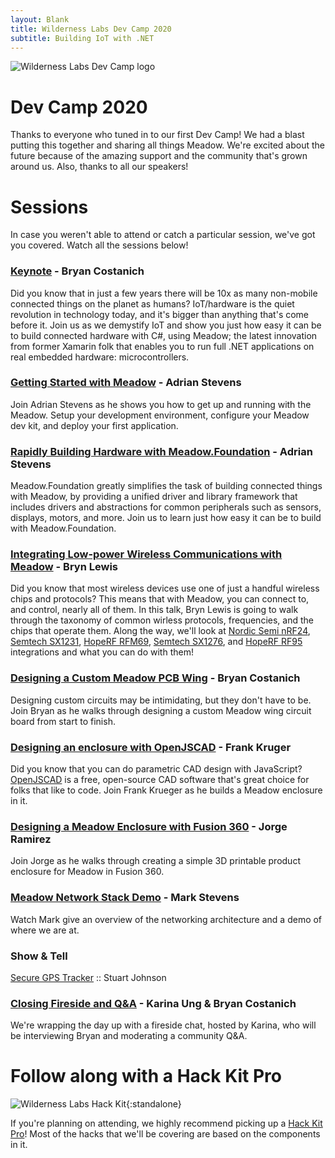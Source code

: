 ```yaml
---
layout: Blank
title: Wilderness Labs Dev Camp 2020
subtitle: Building IoT with .NET
---
```


![Wilderness Labs Dev Camp logo](Support_Files/Wilderness_Labs_Dev_Camp.svg)

# Dev Camp 2020

Thanks to everyone who tuned in to our first Dev Camp! We had a blast putting this together and sharing all things Meadow. We're excited about the future because of the amazing support and the community that's grown around us. Also, thanks to all our speakers!

# Sessions

In case you weren't able to attend or catch a particular session, we've got you covered. Watch all the sessions below!

### [Keynote](https://www.youtube.com/watch?v=qE8qWhiz8Vw&list=PLoP9Fu9zn7qYOCCRY8UyuNGH6m2hFUls8&index=2&t=0s) - Bryan Costanich

Did you know that in just a few years there will be 10x as many non-mobile connected things on the planet as humans? IoT/hardware is the quiet revolution in technology today, and it's bigger than anything that's come before it. Join us as we demystify IoT and show you just how easy it can be to build connected hardware with C#, using Meadow; the latest innovation from former Xamarin folk that enables you to run full .NET applications on real embedded hardware: microcontrollers.

### [Getting Started with Meadow](https://www.youtube.com/watch?v=jahwwrjdg4k&list=PLoP9Fu9zn7qYOCCRY8UyuNGH6m2hFUls8&index=3&t=0s) - Adrian Stevens

Join Adrian Stevens as he shows you how to get up and running with the Meadow. Setup your development environment, configure your Meadow dev kit, and deploy your first application.

### [Rapidly Building Hardware with Meadow.Foundation](https://www.youtube.com/watch?v=0TLPD9x4ogg&list=PLoP9Fu9zn7qYOCCRY8UyuNGH6m2hFUls8&index=4&t=0s) - Adrian Stevens

Meadow.Foundation greatly simplifies the task of building connected things with Meadow, by providing a unified driver and library framework that includes drivers and abstractions for common peripherals such as sensors, displays, motors, and more. Join us to learn just how easy it can be to build with Meadow.Foundation.

### [Integrating Low-power Wireless Communications with Meadow](https://www.youtube.com/watch?v=XUSvKtplin8&list=PLoP9Fu9zn7qYOCCRY8UyuNGH6m2hFUls8&index=11) - Bryn Lewis

Did you know that most wireless devices use one of just a handful wireless chips and protocols? This means that with Meadow, you can connect to, and control, nearly all of them. In this talk, Bryn Lewis is going to walk through the taxonomy of common wirless protocols, frequencies, and the chips that operate them. Along the way, we'll look at [Nordic Semi nRF24](https://www.nordicsemi.com/Products/Low-power-short-range-wireless/nRF24-series), [Semtech SX1231](https://www.semtech.com/products/wireless-rf/fsk-transceivers/sx1231), [HopeRF RFM69](https://www.hoperf.com/modules/rf_transceiver/RFM69HCW.html), [Semtech SX1276](https://www.semtech.com/products/wireless-rf/lora-transceivers/sx1276), and [HopeRF RF95](https://www.hoperf.com/modules/lora/RFM95.html) integrations and what you can do with them!

### [Designing a Custom Meadow PCB Wing](https://www.youtube.com/watch?v=d0KIB_7rv7U&list=PLoP9Fu9zn7qYOCCRY8UyuNGH6m2hFUls8&index=6&t=0s) - Bryan Costanich

Designing custom circuits may be intimidating, but they don't have to be. Join Bryan as he walks through designing a custom Meadow wing circuit board from start to finish.

### [Designing an enclosure with OpenJSCAD](https://www.youtube.com/watch?v=T9IfF_1Y4z8&list=PLoP9Fu9zn7qYOCCRY8UyuNGH6m2hFUls8&index=8&t=0s) - Frank Kruger

Did you know that you can do parametric CAD design with JavaScript? [OpenJSCAD](https://openjscad.org/) is a free, open-source CAD software that's great choice for folks that like to code. Join Frank Krueger as he builds a Meadow enclosure in it.

### [Designing a Meadow Enclosure with Fusion 360](https://www.youtube.com/watch?v=YkhhE0ypLkg&list=PLoP9Fu9zn7qYOCCRY8UyuNGH6m2hFUls8&index=7&t=0s) - Jorge Ramirez

Join Jorge as he walks through creating a simple 3D printable product enclosure for Meadow in Fusion 360.

### [Meadow Network Stack Demo](https://www.youtube.com/watch?v=dMDUMQAopjc&list=PLoP9Fu9zn7qYOCCRY8UyuNGH6m2hFUls8&index=5&t=0s) - Mark Stevens

Watch Mark give an overview of the networking architecture and a demo of where we are at.

### Show & Tell

[Secure GPS Tracker](https://www.youtube.com/watch?v=FG1leJFa0xg&list=PLoP9Fu9zn7qYOCCRY8UyuNGH6m2hFUls8&index=9&t=0s) :: Stuart Johnson

### [Closing Fireside and Q&A](https://www.youtube.com/watch?v=SNb9jGz9TWQ&list=PLoP9Fu9zn7qYOCCRY8UyuNGH6m2hFUls8&index=10&t=0s) - Karina Ung & Bryan Costanich

We're wrapping the day up with a fireside chat, hosted by Karina, who will be interviewing Bryan and moderating a community Q&A.

# Follow along with a Hack Kit Pro

![Wilderness Labs Hack Kit](/HackKit/Wilderness_Labs_Hack_Kit.svg){:standalone}

If you're planning on attending, we highly recommend picking up a [Hack Kit Pro](https://store.wildernesslabs.co/collections/frontpage/products/meadow-f7-micro-development-board-w-hack-kit-pro)! Most of the hacks that we'll be covering are based on the components in it.
